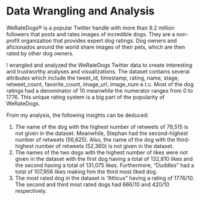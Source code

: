 # Data Wrangling and Analysis

WeRateDogs® is a popular Twitter handle with more than 9.2 million followers that 
posts and rates images of incredible dogs. They are a non-profit organization that 
provides expert dog ratings. Dog owners and aficionados around the world share 
images of their pets, which are then rated by other dog owners.

I wrangled and analyzed the WeRateDogs Twitter data to create interesting and trustworthy analyses and visualizations. The dataset contains several attributes which include the tweet_id, timestamp, 
rating, name, stage, retweet_count, favorite_count, image_url, image_num e.t.c.
Most of the dog ratings had a denominator of 10 meanwhile the numerator ranges 
from 0 to 1776. This unique rating system is a big part of the popularity of 
WeRateDogs.

From my analysis, the following insights can be deduced:
1. The name of the dog with the highest number of retweets of 79,515 is not 
given in the dataset. Meanwhile, Stephan had the second-highest number of 
retweets (56,625). Also, the name of the dog with the third-highest number 
of retweets (52,360) is not given in the dataset.
2. The names of the two dogs with the highest number of likes were not given 
in the dataset with the first dog having a total of 132,810 likes and the second 
having a total of 131,075 likes. Furthermore, “Duddles” had a total of 107,956 
likes making him the third most liked dog.
3. The most rated dog in the dataset is “Atticus” having a rating of 1776/10. 
The second and third most rated dogs had 666/10 and 420/10 respectively.
